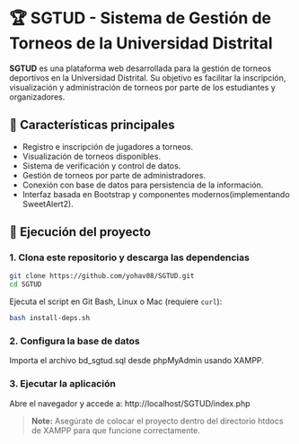# 🏆 SGTUD - Sistema de Gestión de Torneos de la Universidad Distrital
**SGTUD** es una plataforma web desarrollada para la gestión de torneos deportivos en la Universidad Distrital. Su objetivo es facilitar la inscripción, visualización y administración de torneos por parte de los estudiantes y organizadores. 

## 📌 Características principales
- Registro e inscripción de jugadores a torneos.
- Visualización de torneos disponibles.
- Sistema de verificación y control de datos.
- Gestión de torneos por parte de administradores.
- Conexión con base de datos para persistencia de la información.
- Interfaz basada en Bootstrap y componentes modernos(implementando SweetAlert2).

## 🚀 Ejecución del proyecto

### 1. Clona este repositorio y descarga las dependencias

```bash
git clone https://github.com/yohav08/SGTUD.git
cd SGTUD
```
Ejecuta el script en Git Bash, Linux o Mac (requiere `curl`):
```bash
bash install-deps.sh
```
### 2. Configura la base de datos
Importa el archivo bd_sgtud.sql desde phpMyAdmin usando XAMPP.

### 3. Ejecutar la aplicación
Abre el navegador y accede a: http://localhost/SGTUD/index.php

> **Note:** Asegúrate de colocar el proyecto dentro del directorio htdocs de XAMPP para que funcione correctamente.


